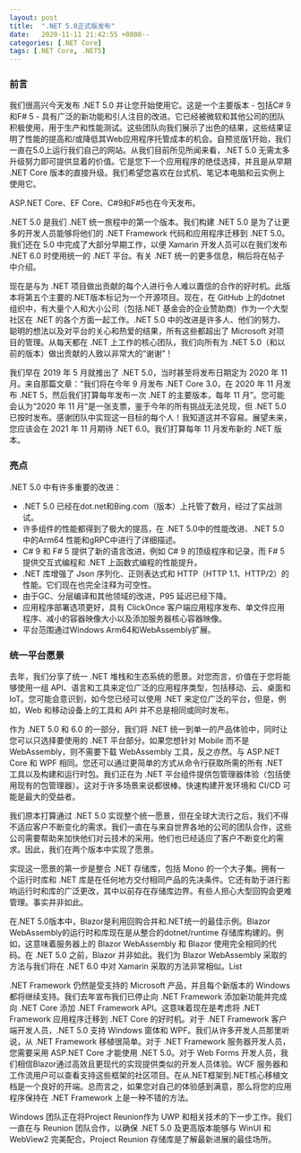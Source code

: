 ```yaml
---
layout: post
title:  ".NET 5.0正式版发布"
date:   2020-11-11 21:42:55 +0800--
categories: [.NET Core]
tags: [.NET Core, .NET5]  
---
```


### 前言
我们很高兴今天发布 .NET 5.0 并让您开始使用它。这是一个主要版本 - 包括C# 9和F# 5 - 具有广泛的新功能和引人注目的改进。它已经被微软和其他公司的团队积极使用，用于生产和性能测试。这些团队向我们展示了出色的结果，这些结果证明了性能的提高和/或降低其Web应用程序托管成本的机会。自预览版1开始，我们一直在5.0上运行我们自己的网站。从我们目前所见所闻来看，.NET 5.0 无需太多升级努力即可提供显着的价值。它是您下一个应用程序的绝佳选择，并且是从早期 .NET Core 版本的直接升级。我们希望您喜欢在台式机、笔记本电脑和云实例上使用它。

ASP.NET Core、EF Core、C#9和F#5也在今天发布。

.NET 5.0 是我们 .NET 统一旅程中的第一个版本。我们构建 .NET 5.0 是为了让更多的开发人员能够将他们的 .NET Framework 代码和应用程​​序迁移到 .NET 5.0。我们还在 5.0 中完成了大部分早期工作，以便 Xamarin 开发人员可以在我们发布 .NET 6.0 时使用统一的 .NET 平台。有关 .NET 统一的更多信息，稍后将在帖子中介绍。

现在是与为 .NET 项目做出贡献的每个人进行令人难以置信的合作的好时机。此版本将第五个主要的.NET版本标记为一个开源项目。现在，在 GitHub 上的dotnet 组织中，有大量个人和大小公司（包括.NET 基金会的企业赞助商）作为一个大型社区在 .NET 的各个方面一起工作。.NET 5.0 中的改进是许多人、他们的努力、聪明的想法以及对平台的关心和热爱的结果，所有这些都超出了 Microsoft 对项目的管理。从每天都在 .NET 上工作的核心团队，我们向所有为 .NET 5.0（和以前的版本）做出贡献的人致以非常大的“谢谢”！

我们早在 2019 年 5 月就推出了 .NET 5.0，当时甚至将发布日期定为 2020 年 11 月。来自那篇文章：“我们将在今年 9 月发布 .NET Core 3.0，在 2020 年 11 月发布 .NET 5，然后我们打算每年发布一次 .NET 的主要版本，每年 11 月”。您可能会认为“2020 年 11 月”是一张支票，鉴于今年的所有挑战无法兑现，但 .NET 5.0 已按时发布。感谢团队中实现这一目标的每个人！我知道这并不容易。展望未来，您应该会在 2021 年 11 月期待 .NET 6.0。我们打算每年 11 月发布新的 .NET 版本。

### 亮点
.NET 5.0 中有许多重要的改进：

- .NET 5.0 已经在dot.net和Bing.com（版本）上托管了数月，经过了实战测试。
- 许多组件的性能都得到了极大的提高，在 .NET 5.0中的性能改进、.NET 5.0中的Arm64 性能和gRPC中进行了详细描述。
- C# 9 和 F# 5 提供了新的语言改进，例如 C# 9 的顶级程序和记录，而 F# 5 提供交互式编程和 .NET 上函数式编程的性能提升。
- .NET 库增强了 Json 序列化、正则表达式和 HTTP（HTTP 1.1、HTTP/2）的性能。它们现在也完全注释为可空性。
- 由于GC、分层编译和其他领域的改进，P95 延迟已经下降。
- 应用程序部署选项更好，具有 ClickOnce 客户端应用程序发布、单文件应用程序、减小的容器映像大小以及添加服务器核心容器映像。
- 平台范围通过Windows Arm64和WebAssembly扩展。

### 统一平台愿景

去年，我们分享了统一 .NET 堆栈和生态系统的愿景。对您而言，价值在于您将能够使用一组 API、语言和工具来定位广泛的应用程序类型，包括移动、云、桌面和 IoT。您可能会意识到，如今您已经可以使用 .NET 来定位广泛的平台，但是，例如，Web 和移动设备上的工具和 API 并不总是相同或同时发布。

作为 .NET 5.0 和 6.0 的一部分，我们将 .NET 统一到单一的产品体验中，同时让您可以只选择要使用的 .NET 平台部分。如果您想针对 Mobile 而不是 WebAssembly，则不需要下载 WebAssembly 工具，反之亦然。与 ASP.NET Core 和 WPF 相同。您还可以通过更简单的方式从命令行获取所需的所有 .NET 工具以及构建和运行时包。我们正在为 .NET 平台组件提供包管理器体验（包括使用现有的包管理器）。这对于许多场景来说都很棒。快速构建开发环境和 CI/CD 可能是最大的受益者。

我们原本打算通过 .NET 5.0 实现整个统一愿景，但在全球大流行之后，我们不得不适应客户不断变化的需求。我们一直在与来自世界各地的公司的团队合作，这些公司需要帮助来加快他们对云技术的采用。他们也已经适应了客户不断变化的需求。因此，我们在两个版本中实现了愿景。

实现这一愿景的第一步是整合 .NET 存储库，包括 Mono 的一个大子集。拥有一个运行时库和 .NET 库是在任何地方交付相同产品的先决条件。它还有助于进行影响运行时和库的广泛更改，其中以前存在存储库边界。有些人担心大型回购会更难管理。事实并非如此。

在.NET 5.0版本中，Blazor是利用回购合并和.NET统一的最佳示例。Blazor WebAssembly的运行时和库现在是从整合的dotnet/runtime 存储库构建的。例如，这意味着服务器上的 Blazor WebAssembly 和 Blazor 使用完全相同的代码。在 .NET 5.0 之前，Blazor 并非如此。我们为 Blazor WebAssembly 采取的方法与我们将在 .NET 6.0 中对 Xamarin 采取的方法非常相似。List<T>

.NET Framework 仍然是受支持的 Microsoft 产品，并且每个新版本的 Windows 都将继续支持。我们去年宣布我们已停止向 .NET Framework 添加新功能并完成向 .NET Core 添加 .NET Framework API。这意味着现在是考虑将 .NET Framework 应用程序迁移到 .NET Core 的好时机。对于 .NET Framework 客户端开发人员，.NET 5.0 支持 Windows 窗体和 WPF。我们从许多开发人员那里听说，从 .NET Framework 移植很简单。对于 .NET Framework 服务器开发人员，您需要采用 ASP.NET Core 才能使用 .NET 5.0。对于 Web Forms 开发人员，我们相信Blazor通过高效且更现代的实现提供类似的开发人员体验。WCF 服务器和工作流用户可以查看支持这些框架的社区项目。在从.NET框架到.NET核心移植文档是一个良好的开端。总而言之，如果您对自己的体验感到满意，那么将您的应用程序保持在 .NET Framework 上是一种不错的方法。

Windows 团队正在将Project Reunion作为 UWP 和相关技术的下一步工作。我们一直在与 Reunion 团队合作，以确保 .NET 5.0 及更高版本能够与 WinUI 和 WebView2 完美配合。Project Reunion 存储库是了解最新进展的最佳场所。